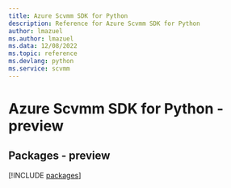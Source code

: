 ```yaml
---
title: Azure Scvmm SDK for Python
description: Reference for Azure Scvmm SDK for Python
author: lmazuel
ms.author: lmazuel
ms.data: 12/08/2022
ms.topic: reference
ms.devlang: python
ms.service: scvmm
---
```

# Azure Scvmm SDK for Python - preview
## Packages - preview
[!INCLUDE [packages](scvmm-index.md)]
